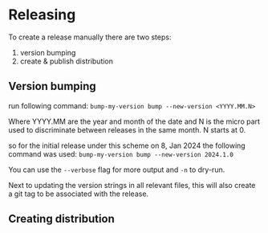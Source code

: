 # Releasing


To create a release manually there are two steps:


1. version bumping
2. create & publish distribution



## Version bumping

run following command:
`bump-my-version bump --new-version <YYYY.MM.N>`

Where YYYY.MM are the year and month of the date and N is the micro part used to discriminate between releases in the same month. N starts at 0.

so for the initial release under this scheme on 8, Jan 2024 the following command was used: `bump-my-version bump --new-version 2024.1.0`

You can use the `--verbose` flag for more output and `-n` to dry-run.


Next to updating the version strings in all relevant files, this will also create a git tag to be associated with the release.


## Creating distribution